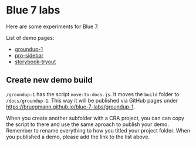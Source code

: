 # Blue 7 labs

Here are some experiments for Blue 7.

List of demo pages:
* [groundup-1](https://bruegmann.github.io/blue-7-labs/groundup-1)
* [pro-sidebar](https://bruegmann.github.io/blue-7-labs/pro-sidebar)
* [storybook-tryout](https://bruegmann.github.io/blue-7-labs/storybook-tryout)


## Create new demo build
`/groundup-1` has the script `move-to-docs.js`. It moves the `build` folder to `/docs/groundup-1`. This way it will be published via GitHub pages under https://bruegmann.github.io/blue-7-labs/groundup-1.

When you create another subfolder with a CRA project, you can can copy the script to there and use the same aproach to publish your demo. Remember to rename everything to how you titled your project folder. 
When you published a demo, please add the link to the list above.